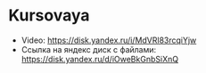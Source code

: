 # Kursovaya
+ Video: https://disk.yandex.ru/i/MdVRl83rcqiYjw
+ Ссылка на яндекс диск с файлами: https://disk.yandex.ru/d/iOweBkGnbSiXnQ

